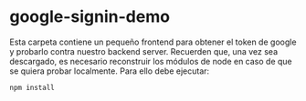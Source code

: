 # google-signin-demo

Esta carpeta contiene un pequeño frontend para obtener el token de google y probarlo contra nuestro backend server.
Recuerden que, una vez sea descargado, es necesario reconstruir los módulos de node en caso de que se quiera probar localmente. Para ello debe ejecutar:
````
npm install
```` 
